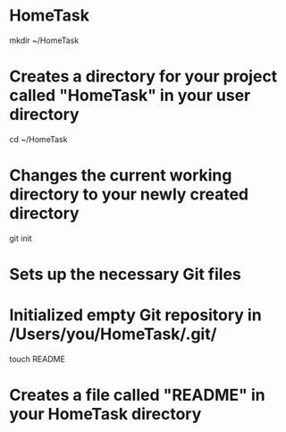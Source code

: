 HomeTask
========
mkdir ~/HomeTask
# Creates a directory for your project called "HomeTask" in your user directory

cd ~/HomeTask
# Changes the current working directory to your newly created directory

git init
# Sets up the necessary Git files
# Initialized empty Git repository in /Users/you/HomeTask/.git/

touch README
# Creates a file called "README" in your HomeTask directory

